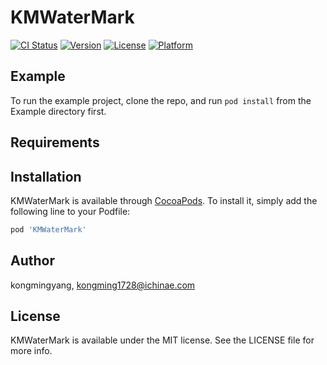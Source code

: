 # KMWaterMark

[![CI Status](https://img.shields.io/travis/kongmingyang/KMWaterMark.svg?style=flat)](https://travis-ci.org/kongmingyang/KMWaterMark)
[![Version](https://img.shields.io/cocoapods/v/KMWaterMark.svg?style=flat)](https://cocoapods.org/pods/KMWaterMark)
[![License](https://img.shields.io/cocoapods/l/KMWaterMark.svg?style=flat)](https://cocoapods.org/pods/KMWaterMark)
[![Platform](https://img.shields.io/cocoapods/p/KMWaterMark.svg?style=flat)](https://cocoapods.org/pods/KMWaterMark)

## Example

To run the example project, clone the repo, and run `pod install` from the Example directory first.

## Requirements

## Installation

KMWaterMark is available through [CocoaPods](https://cocoapods.org). To install
it, simply add the following line to your Podfile:

```ruby
pod 'KMWaterMark'
```

## Author

kongmingyang, kongming1728@ichinae.com

## License

KMWaterMark is available under the MIT license. See the LICENSE file for more info.
